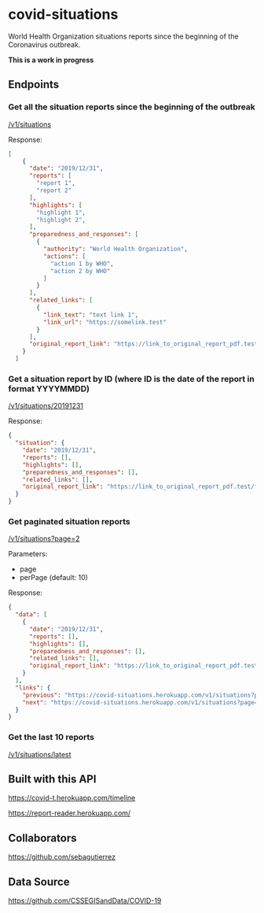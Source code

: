# covid-situations
World Health Organization situations reports since the beginning of the Coronavirus outbreak.

**This is a work in progress**

## Endpoints

### Get all the situation reports since the beginning of the outbreak
[/v1/situations](https://covid-situations.herokuapp.com/v1/situations)

Response:
```json
[
    {
      "date": "2019/12/31",
      "reports": [
        "report 1",
        "report 2"
      ],
      "highlights": [
        "highlight 1",
        "highlight 2",
      ],
      "preparedness_and_responses": [
        {
          "authority": "World Health Organization",
          "actions": [
            "action 1 by WHO",
            "action 2 by WHO"
          ]
        }
      ],
      "related_links": [
        {
          "link_text": "text link 1",
          "link_url": "https://somelink.test"
        }
      ],
      "original_report_link": "https://link_to_original_report_pdf.test/file.pdf"
    }
  ]
```

### Get a situation report by ID (where ID is the date of the report in format YYYYMMDD)
[/v1/situations/20191231](https://covid-situations.herokuapp.com/v1/situations/20191231)

Response:
```json
{
  "situation": {
    "date": "2019/12/31",
    "reports": [],
    "highlights": [],
    "preparedness_and_responses": [],
    "related_links": [],
    "original_report_link": "https://link_to_original_report_pdf.test/file.pdf"
  }
}
```

### Get paginated situation reports
[/v1/situations?page=2](https://covid-situations.herokuapp.com/v1/situations?page=2)

Parameters:
  - page
  - perPage (default: 10)
  
Response:
```json
{
  "data": [
    {
      "date": "2019/12/31",
      "reports": [],
      "highlights": [],
      "preparedness_and_responses": [],
      "related_links": [],
      "original_report_link": "https://link_to_original_report_pdf.test/file.pdf"
    }
  ],
  "links": {
    "previous": "https://covid-situations.herokuapp.com/v1/situations?page=1&perPage=10",
    "next": "https://covid-situations.herokuapp.com/v1/situations?page=3&perPage=10"
  }
}
```

### Get the last 10 reports
[/v1/situations/latest](https://covid-situations.herokuapp.com/v1/situations/latest)

## Built with this API
https://covid-t.herokuapp.com/timeline

https://report-reader.herokuapp.com/

## Collaborators
https://github.com/sebagutierrez

## Data Source
https://github.com/CSSEGISandData/COVID-19
